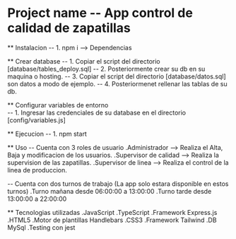 # Project name -- App control de calidad de zapatillas

** Instalacion
   -- 1. npm i      -->    Dependencias

** Crear database
   -- 1. Copiar el script del directorio [database/tables_deploy.sql]
   -- 2. Posteriormente crear su db en su maquina o hosting.
   -- 3. Copiar el script del directorio [database/datos.sql] son datos a modo de ejemplo.
   -- 4. Posteriormenet rellenar las tablas de su db.

** Configurar variables de entorno  
   -- 1. Ingresar las credenciales de su database en el directorio [config/variables.js]

** Ejecucion
   -- 1. npm start

** Uso
   -- Cuenta con 3 roles de usuario
      .Administrador           -->  Realiza el Alta, Baja y modificacion de los usuarios.
      .Supervisor de calidad   -->  Realiza la supervision de las zapatillas.
      .Supervisor de linea     -->  Realiza el control de la linea de produccion.

   -- Cuenta con dos turnos de trabajo (La app solo estara disponible en estos turnos)
      .Turno mañana desde 06:00:00 a 13:00:00
      .Turno tarde desde 13:00:00 a 22:00:00

** Tecnologias utilizadas
   .JavaScript
   .TypeScript
   .Framework Express.js
   .HTML5
   .Motor de plantillas Handlebars
   .CSS3
   .Framework Tailwind
   .DB MySql
   .Testing con jest